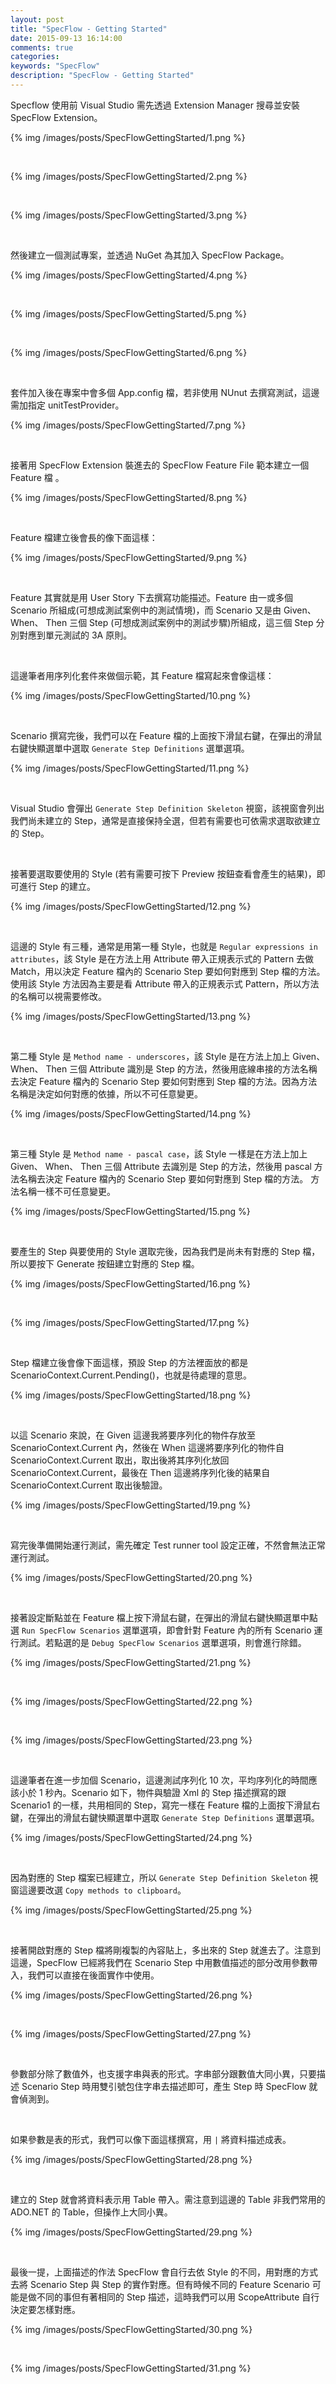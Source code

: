 ```yaml
---
layout: post
title: "SpecFlow - Getting Started"
date: 2015-09-13 16:14:00
comments: true
categories: 
keywords: "SpecFlow"
description: "SpecFlow - Getting Started"
---
```


Specflow 使用前 Visual Studio 需先透過 Extension Manager 搜尋並安裝 SpecFlow Extension。  

<!-- More -->

{% img /images/posts/SpecFlowGettingStarted/1.png %}

<br/>


{% img /images/posts/SpecFlowGettingStarted/2.png %}

<br/>


{% img /images/posts/SpecFlowGettingStarted/3.png %}

<br/>


然後建立一個測試專案，並透過 NuGet 為其加入 SpecFlow Package。  

{% img /images/posts/SpecFlowGettingStarted/4.png %}

<br/>


{% img /images/posts/SpecFlowGettingStarted/5.png %}

<br/>


{% img /images/posts/SpecFlowGettingStarted/6.png %}

<br/>


套件加入後在專案中會多個 App.config 檔，若非使用 NUnut 去撰寫測試，這邊需加指定 unitTestProvider。  

{% img /images/posts/SpecFlowGettingStarted/7.png %}

<br/>


接著用 SpecFlow Extension 裝進去的 SpecFlow Feature File 範本建立一個 Feature 檔 。  

{% img /images/posts/SpecFlowGettingStarted/8.png %}

<br/>


Feature 檔建立後會長的像下面這樣：  

{% img /images/posts/SpecFlowGettingStarted/9.png %}

<br/>


Feature 其實就是用 User Story 下去撰寫功能描述。Feature 由一或多個 Scenario 所組成(可想成測試案例中的測試情境)，而 Scenario 又是由 Given、 When、 Then 三個 Step (可想成測試案例中的測試步驟)所組成，這三個 Step 分別對應到單元測試的 3A 原則。  

<br/>


這邊筆者用序列化套件來做個示範，其 Feature 檔寫起來會像這樣：
 
{% img /images/posts/SpecFlowGettingStarted/10.png %}

<br/>


Scenario 撰寫完後，我們可以在 Feature 檔的上面按下滑鼠右鍵，在彈出的滑鼠右鍵快顯選單中選取 `Generate Step Definitions` 選單選項。  

{% img /images/posts/SpecFlowGettingStarted/11.png %}

<br/>


Visual Studio 會彈出 `Generate Step Definition Skeleton` 視窗，該視窗會列出我們尚未建立的 Step，通常是直接保持全選，但若有需要也可依需求選取欲建立的 Step。

<br/>


接著要選取要使用的 Style (若有需要可按下 Preview 按鈕查看會產生的結果)，即可進行 Step 的建立。

{% img /images/posts/SpecFlowGettingStarted/12.png %}

<br/>


這邊的 Style 有三種，通常是用第一種 Style，也就是 `Regular expressions in attributes`，該 Style 是在方法上用 Attribute 帶入正規表示式的 Pattern 去做 Match，用以決定 Feature 檔內的 Scenario Step 要如何對應到 Step 檔的方法。使用該 Style 方法因為主要是看 Attribute 帶入的正規表示式 Pattern，所以方法的名稱可以視需要修改。

{% img /images/posts/SpecFlowGettingStarted/13.png %}

<br/>


第二種 Style 是 `Method name - underscores`，該 Style 是在方法上加上 Given、 When、 Then 三個 Attribute 識別是 Step 的方法，然後用底線串接的方法名稱去決定 Feature 檔內的 Scenario Step 要如何對應到 Step 檔的方法。因為方法名稱是決定如何對應的依據，所以不可任意變更。

{% img /images/posts/SpecFlowGettingStarted/14.png %}

<br/>


第三種 Style 是 `Method name - pascal case`，該 Style 一樣是在方法上加上 Given、 When、 Then 三個 Attribute 去識別是 Step 的方法，然後用 pascal 方法名稱去決定 Feature 檔內的 Scenario Step 要如何對應到 Step 檔的方法。 方法名稱一樣不可任意變更。

{% img /images/posts/SpecFlowGettingStarted/15.png %}

<br/>


要產生的 Step 與要使用的 Style 選取完後，因為我們是尚未有對應的 Step 檔，所以要按下 Generate 按鈕建立對應的 Step 檔。    

{% img /images/posts/SpecFlowGettingStarted/16.png %}

<br/>


{% img /images/posts/SpecFlowGettingStarted/17.png %}

<br/>


Step 檔建立後會像下面這樣，預設 Step 的方法裡面放的都是 ScenarioContext.Current.Pending()，也就是待處理的意思。  

{% img /images/posts/SpecFlowGettingStarted/18.png %}

<br/>


以這 Scenario 來說，在 Given 這邊我將要序列化的物件存放至 ScenarioContext.Current 內，然後在 When 這邊將要序列化的物件自 ScenarioContext.Current 取出，取出後將其序列化放回 ScenarioContext.Current，最後在 Then 這邊將序列化後的結果自 ScenarioContext.Current 取出後驗證。  

{% img /images/posts/SpecFlowGettingStarted/19.png %}

<br/>


寫完後準備開始運行測試，需先確定 Test runner tool 設定正確，不然會無法正常運行測試。  

{% img /images/posts/SpecFlowGettingStarted/20.png %}

<br/>


接著設定斷點並在 Feature 檔上按下滑鼠右鍵，在彈出的滑鼠右鍵快顯選單中點選 `Run SpecFlow Scenarios` 選單選項，即會針對 Feature 內的所有 Scenario 運行測試。若點選的是 `Debug SpecFlow Scenarios` 選單選項，則會進行除錯。  

{% img /images/posts/SpecFlowGettingStarted/21.png %}

<br/>


{% img /images/posts/SpecFlowGettingStarted/22.png %}

<br/>


{% img /images/posts/SpecFlowGettingStarted/23.png %}

<br/>


這邊筆者在進一步加個 Scenario，這邊測試序列化 10 次，平均序列化的時間應該小於 1 秒內。Scenario 如下，物件與驗證 Xml 的 Step 描述撰寫的跟 Scenario1 的一樣，共用相同的 Step，寫完一樣在 Feature 檔的上面按下滑鼠右鍵，在彈出的滑鼠右鍵快顯選單中選取 `Generate Step Definitions` 選單選項。    

{% img /images/posts/SpecFlowGettingStarted/24.png %}

<br/>


因為對應的 Step 檔案已經建立，所以 `Generate Step Definition Skeleton` 視窗這邊要改選 `Copy methods to clipboard`。

{% img /images/posts/SpecFlowGettingStarted/25.png %}

<br/>


接著開啟對應的 Step 檔將剛複製的內容貼上，多出來的 Step 就進去了。注意到這邊，SpecFlow 已經將我們在 Scenario Step 中用數值描述的部分改用參數帶入，我們可以直接在後面實作中使用。

{% img /images/posts/SpecFlowGettingStarted/26.png %}

<br/>
 


{% img /images/posts/SpecFlowGettingStarted/27.png %}

<br/>


參數部分除了數值外，也支援字串與表的形式。字串部分跟數值大同小異，只要描述 Scenario Step 時用雙引號包住字串去描述即可，產生 Step 時 SpecFlow 就會偵測到。  

<br/>


如果參數是表的形式，我們可以像下面這樣撰寫，用 `|` 將資料描述成表。  

{% img /images/posts/SpecFlowGettingStarted/28.png %}

<br/>



建立的 Step 就會將資料表示用 Table 帶入。需注意到這邊的 Table 非我們常用的 ADO.NET 的 Table，但操作上大同小異。  

{% img /images/posts/SpecFlowGettingStarted/29.png %}

<br/>


最後一提，上面描述的作法 SpecFlow 會自行去依 Style 的不同，用對應的方式去將 Scenario Step 與 Step 的實作對應。但有時候不同的 Feature Scenario 可能是做不同的事但有著相同的 Step 描述，這時我們可以用 ScopeAttribute 自行決定要怎樣對應。  

{% img /images/posts/SpecFlowGettingStarted/30.png %}

<br/>


{% img /images/posts/SpecFlowGettingStarted/31.png %}

<br/>


